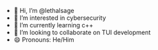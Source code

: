 - 👋 Hi, I’m @lethalsage
- 👀 I’m interested in cybersecurity
- 🌱 I’m currently learning c++
- 💞️ I’m looking to collaborate on TUI development
- 😄 Pronouns: He/Him

<!---
lethalsage/lethalsage is a ✨ special ✨ repository because its `README.md` (this file) appears on your GitHub profile.
You can click the Preview link to take a look at your changes.
- 📫 How to reach me ...

- ⚡ Fun fact: ...

--->
